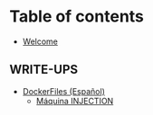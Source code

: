 # Table of contents

* [Welcome](README.md)

## WRITE-UPS

* [DockerFiles (Español)](write-ups/dockerfiles-espanol/README.md)
  * [Máquina INJECTION](write-ups/dockerfiles-espanol/maquina-injection.md)
